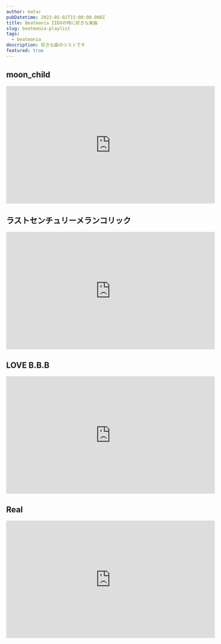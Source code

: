 ```yaml
---
author: matac
pubDatetime: 2023-05-02T15:00:00.000Z
title: Beatmania IIDXの特に好きな楽曲
slug: beatmania-playlist
tags:
  - beatmania
description: 好きな曲のリストです
featured: true
---
```


## moon_child

<div class="iframe-aspect">
<iframe width="560" height="315" src="https://www.youtube.com/embed/arfiV8T7SUg" title="YouTube video player" frameborder="0" allow="accelerometer; autoplay; clipboard-write; encrypted-media; gyroscope; picture-in-picture; web-share" allowfullscreen>\</iframe>
</div>

## ラストセンチュリーメランコリック

<div class="iframe-aspect">
<iframe width="560" height="315" src="https://www.youtube.com/embed/ndkgaCDVg-A?si=zhlD8bhoB3Fj5rm8" title="YouTube video player" frameborder="0" allow="accelerometer; autoplay; clipboard-write; encrypted-media; gyroscope; picture-in-picture; web-share" allowfullscreen></iframe>
</div>

## LOVE B.B.B

<div class="iframe-aspect">
<iframe width="560" height="315" src="https://www.youtube.com/embed/jfr7HAI0OKs" title="YouTube video player" frameborder="0" allow="accelerometer; autoplay; clipboard-write; encrypted-media; gyroscope; picture-in-picture; web-share" allowfullscreen></iframe>
</div>

## Real

<div class="iframe-aspect">
<iframe width="560" height="315" src="https://www.youtube.com/embed/eS3GuWF2e4U" title="YouTube video player" frameborder="0" allow="accelerometer; autoplay; clipboard-write; encrypted-media; gyroscope; picture-in-picture; web-share" allowfullscreen></iframe>
</div>
